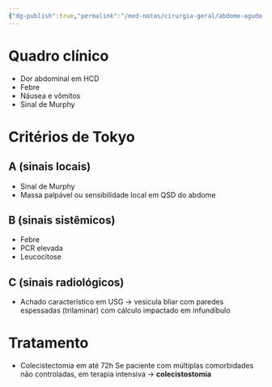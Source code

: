 ```yaml
---
{"dg-publish":true,"permalink":"/med-notas/cirurgia-geral/abdome-agudo-inflamatorio/colecistite/"}
---
```


# Quadro clínico
- Dor abdominal em HCD
- Febre
- Náusea e vômitos
- Sinal de Murphy

# Critérios de Tokyo
## A (sinais locais)
- Sinal de Murphy
- Massa palpável ou sensibilidade local em QSD do abdome

## B (sinais sistêmicos)
- Febre
- PCR elevada
- Leucocitose
## C (sinais radiológicos)
- Achado característico em USG -> vesícula bliar com paredes espessadas (trilaminar) com cálculo impactado em infundíbulo

# Tratamento
- Colecistectomia em até 72h
Se paciente com múltiplas comorbidades não controladas, em terapia intensiva -> **colecistostomia**

